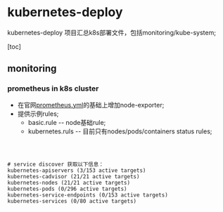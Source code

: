# kubernetes-deploy
kubernetes-deploy 项目汇总k8s部署文件，包括monitoring/kube-system;

[toc]
## monitoring

### prometheus in k8s cluster
* 在官网[prometheus.yml](https://github.com/prometheus/prometheus/blob/master/documentation/examples/prometheus-kubernetes.yml)的基础上增加node-exporter;
* 提供示例rules;
    * basic.rule -- node基础rule; 
    * kubernetes.ruls -- 目前只有nodes/pods/containers status rules;


```



# service discover 获取以下信息：
kubernetes-apiservers (3/153 active targets)
kubernetes-cadvisor (21/21 active targets)
kubernetes-nodes (21/21 active targets)
kubernetes-pods (0/296 active targets)
kubernetes-service-endpoints (0/153 active targets)
kubernetes-services (0/80 active targets)
```
